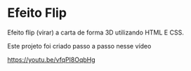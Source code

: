 # Efeito Flip 

Efeito flip (virar) a carta de forma 3D utilizando HTML E CSS.

Este projeto foi criado passo a passo nesse vídeo

https://youtu.be/vfqPI8OqbHg




